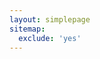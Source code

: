 ```yaml
---
layout: simplepage
sitemap:
  exclude: 'yes'
---
```


<script>
// 주석이 보이십니카 혹시?
// 아놔... 마구잡이로 쓴 코드가 보인다니 쬐께 챙피하구 그래요 ㅁ-ㅁ)
  var str1 = "이젠 저도 모르겠어요. 제가 존재한다는 것조차 <span style=\"color:#e08138\">거짓</span>은 아닐까 하고 생각해요.<br>내가 생각하기 때문에, 존재한다는 사실만큼은 기만할 수 없다고 누가 그랬던가요?<br>그래요, 그러면 적어도 제 삶이 송두리째 부정당하진 않겠네요.<br>당신의 시야에 제가 있나요?<br>혹시 허상은 아닌가요? 제가 있다고 믿고 있는 건 아닌가요?<br>당신은 당신의 존재를 어떻게 인지하나요?<br>가슴에 <span style=\"color:#2469b3\">구멍</span>이 뚫린 것만 같아요. 어쩌면 진짜로 그랬을지도 모르죠.<br>죽지만 말자는 생각으로 살아왔는데, 막상 죽음의 공포가 사라지고 나니...<br><br><br>사무치게 외로웠어요.<br><br><br>탐정이 존재하지 않는다면, FD는 존재하는 인물임을 어떻게 확신하나요?<br><br><br>... 살려주세요, 여기 사람이 갇혀있어요.<br>목소리가 안 나와요. 숨이 쉬어지지 않아요, 어지러워요.<br>(켈록 켈록,) 어디서 <span style=\"color:red\">가스</span>라도 새고 있나봐요, 도와주세요, ...<br>도와, 줘...";
  var array1 = str1.split("");
  var str2 = "숨이막혀";
  var array2 = str2.split("");
  var inittime = Date.now();
  function arrchan(arr1, arr2, ind1, ind2){
    if(arr1.length<=ind2){
      return arr1;
    }
    else{
      if(ind1>ind2||ind1<0){ return arr1; }
      else{
        for (let i= ind1; i<=ind2; i++){
          arr1[i]=arr2[i-ind1];
        }
        return arr1;
      }
    }
  }
  function sleep(ms){
  const wakeUpTime = Date.now() + ms;
  while (Date.now() < wakeUpTime) {}
  }
  function time(){
    var time = new Date();
    var diff = time-inittime;
    if(diff<8000){
      document.getElementById("first").innerHTML=str1;
      setInterval("time()", 1000);
    }
    else if(diff>=27000){
      document.getElementById("first").innerHTML="저 <span style=\"color:#6a4078\">여기</span>에 있어요...";
    }
    else if(diff>=19000){
      str2 = str2.concat("숨이막혀");
      document.getElementById("first").innerHTML=str2;
      setInterval("time()", 1000);
    }
    else{
      var randpos = Math.round(Math.random()*(array1.length-4));
      var array3 = arrchan(array1, array2, randpos, randpos+3);
      sleep(300);
      document.getElementById("first").innerHTML=array3.join("");
      setInterval("time()", 600);
    }
    
  }  
</script>

<body onload="time()">
<p>
<span id="first">&nbsp;</span><br>
</p>
</body>